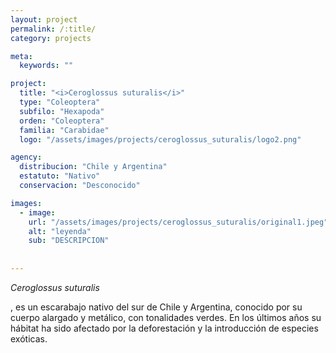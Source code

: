 ```yaml
---
layout: project
permalink: /:title/
category: projects

meta:
  keywords: ""

project:
  title: "<i>Ceroglossus suturalis</i>"
  type: "Coleoptera"
  subfilo: "Hexapoda"
  orden: "Coleoptera"
  familia: "Carabidae"
  logo: "/assets/images/projects/ceroglossus_suturalis/logo2.png"

agency:
  distribucion: "Chile y Argentina"
  estatuto: "Nativo"
  conservacion: "Desconocido"

images:
  - image:
    url: "/assets/images/projects/ceroglossus_suturalis/original1.jpeg"
    alt: "leyenda"
    sub: "DESCRIPCION"
  
  
---
```

<p><i>Ceroglossus suturalis</i></p>, es un escarabajo nativo del sur de Chile y Argentina, conocido por su cuerpo alargado y metálico, con tonalidades verdes. En los últimos años su hábitat ha sido afectado por la deforestación y la introducción de especies exóticas.
